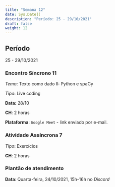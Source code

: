 ```yaml
---
title: "Semana 12"
date: Sys.Date()
description: "Período: 25 - 29/10/2021"
draft: false
weight: 12
---
```


## Período

25 - 29/10/2021

### Encontro Síncrono 11

*Tema*: Texto como dado II: Python e spaCy

*Tipo*: Live coding 

**Data:** 28/10

**CH**: 2 horas

**Plataforma**: `Google Meet` - link enviado por e-mail.

### Atividade Assíncrona 7

*Tipo*: Exercícios

**CH**: 2 horas

### Plantão de atendimento

**Data**: Quarta-feira, 24/10/2021, 15h-16h no *Discord*